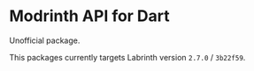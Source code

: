 # Modrinth API for Dart
Unofficial package.

This packages currently targets Labrinth version `2.7.0` / `3b22f59`.
